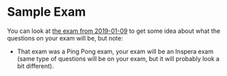<SetTitle title="Client-Server Communication 2019" />

# Sample Exam
You can look at [the exam from 2019-01-09](files/exam-2019-01-09.pdf) to get some idea about what the questions on your exam will be, but note:

* That exam was a Ping Pong exam, your exam will be an Inspera exam (same type of questions will be on your exam, but it will probably look a bit different).